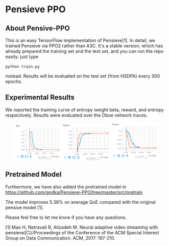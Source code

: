 # Pensieve PPO

## About Pensive-PPO

This is an easy TensorFlow implementation of Pensieve[1]. 
In detail, we trained Pensieve via PPO2 rather than A3C.
It's a stable version, which has already prepared the training set and the test set, and you can run the repo easily: just type

```
python train.py
```

instead. Results will be evaluated on the test set (from HSDPA) every 300 epochs.

## Experimental Results

We reported the training curve of entropy weight beta, reward, and entropy respectively. Results were evaluated over the Oboe network traces.

<p align="center">
    <img src="beta.png" width="30%"><img src="reward.png" width="30%"><img src="entropy.png" width="30%">
</p>

## Pretrained Model

Furthermore, we have also added the pretrained model in https://github.com/godka/Pensieve-PPO/tree/master/src/pretrain

The model improves 5.38% on average QoE compared with the original pensive model [1].

Please feel free to let me know if you have any questions.

[1] Mao H, Netravali R, Alizadeh M. Neural adaptive video streaming with pensieve[C]//Proceedings of the Conference of the ACM Special Interest Group on Data Communication. ACM, 2017: 197-210.

